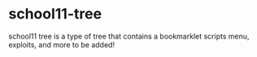 # school11-tree
school11 tree is a type of tree that contains a bookmarklet scripts menu, exploits, and more to be added!

